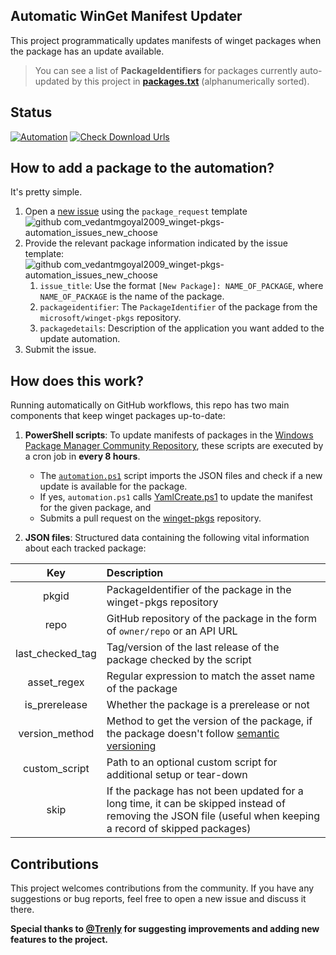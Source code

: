 ## Automatic WinGet Manifest Updater

This project programmatically updates manifests of winget packages when the package has an update available.

> You can see a list of **PackageIdentifiers** for packages currently auto-updated by this project in [**packages.txt**](./packages.txt) (alphanumerically sorted).

## Status

[![Automation](https://github.com/vedantmgoyal2009/winget-pkgs-automation/actions/workflows/automation.yml/badge.svg)](./actions/workflows/automation.yml)
[![Check Download Urls](https://github.com/vedantmgoyal2009/winget-pkgs-automation/actions/workflows/check-download-urls.yml/badge.svg)](./actions/workflows/check-download-urls.yml)

## How to add a package to the automation?

It's pretty simple. 

1. Open a [new issue](./issues/new?assignees=vedantmgoyal2009&labels=new+package&template=package-request.md&title=New+Package) using the `package_request` template  ![github com_vedantmgoyal2009_winget-pkgs-automation_issues_new_choose](https://user-images.githubusercontent.com/5055400/137201323-95e779e3-ae25-40f2-9893-46c9fd4c991a.png)
2. Provide the relevant package information indicated by the issue template:![github com_vedantmgoyal2009_winget-pkgs-automation_issues_new_choose](https://user-images.githubusercontent.com/5055400/137204006-b21b8c2a-f459-4de5-9164-aabc6e8b24db.png)
    1. `issue_title`: Use the format `[New Package]: NAME_OF_PACKAGE`, where `NAME_OF_PACKAGE` is the name of the package.
    1. `packageidentifier`: The `PackageIdentifier` of the package from the `microsoft/winget-pkgs` repository.
    1. `packagedetails`: Description of the application you want added to the update automation.
3. Submit the issue.

## How does this work?

Running automatically on GitHub workflows, this repo has two main components that keep winget packages up-to-date:

1. **PowerShell scripts**: To update manifests of packages in the [Windows Package Manager Community Repository](https://github.com/microsoft/winget-pkgs), these scripts are executed by a cron job in **every 8 hours**.  
    - The [`automation.ps1`](./automation.ps1) script imports the JSON files and check if a new update is available for the package. 
    - If yes, `automation.ps1` calls [YamlCreate.ps1](./YamlCreate) to update the manifest for the given package, and
    - Submits a pull request on the [winget-pkgs](https://github.com/microsoft/winget-pkgs) repository.

2. **JSON files**: Structured data containing the following vital information about each tracked package:

|  Key  | Description |
| :---: | :--- |
| pkgid | PackageIdentifier of the package in the winget-pkgs repository |
| repo | GitHub repository of the package in the form of `owner/repo` or an API URL |
| last_checked_tag | Tag/version of the last release of the package checked by the script |
| asset_regex | Regular expression to match the asset name of the package |
| is_prerelease | Whether the package is a prerelease or not |
| version_method | Method to get the version of the package, if the package doesn't follow [semantic versioning](https://semver.org) |
| custom_script | Path to an optional custom script for additional setup or tear-down |
| skip | If the package has not been updated for a long time, it can be skipped instead of removing the JSON file (useful when keeping a record of skipped packages) |

## Contributions

This project welcomes contributions from the community. If you have any suggestions or bug reports, feel free to open a new issue and discuss it there.

**Special thanks to [@Trenly](https://github.com/Trenly) for suggesting improvements and adding new features to the project.**

